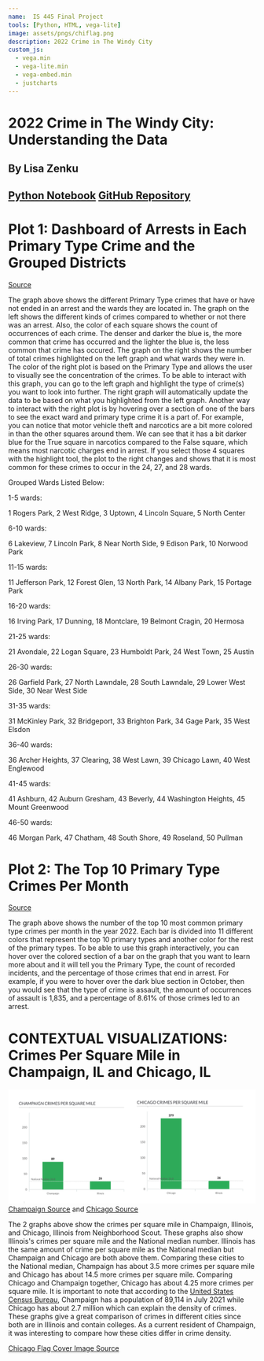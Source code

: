 ```yaml
---
name:  IS 445 Final Project
tools: [Python, HTML, vega-lite]
image: assets/pngs/chiflag.png
description: 2022 Crime in The Windy City
custom_js:
  - vega.min
  - vega-lite.min
  - vega-embed.min
  - justcharts
---
```



# 2022 Crime in The Windy City: Understanding the Data 
## By Lisa Zenku

## [Python Notebook](https://github.com/lzenku2/lzenku2.github.io/blob/main/Zenku-Lisa-FinalProjectPart3.1.ipynb) [GitHub Repository](https://github.com/lzenku2/lzenku2.github.io)

# Plot 1: Dashboard of Arrests in Each Primary Type Crime and the Grouped Districts

<vegachart schema-url="{{ site.baseurl }}/assets/json/final_1_plot.json" style="width: 100%"></vegachart>

[Source](https://data.cityofchicago.org/Public-Safety/City-of-Chicago-Crime-Data/v9q9-3dm2)

The graph above shows the different Primary Type crimes that have or have not ended in an arrest and the wards they are located in. The graph on the left shows the different kinds of crimes compared to whether or not there was an arrest. Also, the color of each square shows the count of occurrences of each crime. The denser and darker the blue is, the more common that crime has occurred and the lighter the blue is, the less common that crime has occured. The graph on the right shows the number of total crimes highlighted on the left graph and what wards they were in. The color of the right plot is based on the Primary Type and allows the user to visually see the concentration of the crimes. To be able to interact with this graph, you can go to the left graph and highlight the type of crime(s) you want to look into further. The right graph will automatically update the data to be based on what you highlighted from the left graph. Another way to interact with the right plot is by hovering over a section of one of the bars to see the exact ward and primary type crime it is a part of. For example, you can notice that motor vehicle theft and narcotics are a bit more colored in than the other squares around them. We can see that it has a bit darker blue for the True square in narcotics compared to the False square, which means most narcotic charges end in arrest. If you select those 4 squares with the highlight tool, the plot to the right changes and shows that it is most common for these crimes to occur in the 24, 27, and 28 wards. 

Grouped Wards Listed Below:

1-5 wards: 

1 Rogers Park, 2 West Ridge, 3 Uptown, 4 Lincoln Square, 5 North Center

6-10 wards:

6 Lakeview, 7 Lincoln Park, 8 Near North Side, 9 Edison Park, 10 Norwood Park

11-15 wards:

11 Jefferson Park, 12 Forest Glen, 13 North Park, 14 Albany Park, 15 Portage Park

16-20 wards:

16 Irving Park, 17 Dunning, 18 Montclare, 19 Belmont Cragin, 20 Hermosa

21-25 wards:

21 Avondale, 22 Logan Square, 23 Humboldt Park, 24 West Town, 25 Austin

26-30 wards:

26 Garfield Park, 27 North Lawndale, 28 South Lawndale, 29 Lower West Side, 30 Near West Side

31-35 wards:

31 McKinley Park, 32 Bridgeport, 33 Brighton Park, 34 Gage Park, 35 West Elsdon

36-40 wards:

36 Archer Heights, 37 Clearing, 38 West Lawn, 39 Chicago Lawn, 40 West Englewood

41-45 wards:

41 Ashburn, 42 Auburn Gresham, 43 Beverly, 44 Washington Heights, 45 Mount Greenwood

46-50 wards:

46 Morgan Park, 47 Chatham, 48 South Shore, 49 Roseland, 50 Pullman

# Plot 2: The Top 10 Primary Type Crimes Per Month

<vegachart schema-url="{{ site.baseurl }}/assets/json/final_2.json" style="width: 100%"></vegachart>

[Source](https://data.cityofchicago.org/Public-Safety/City-of-Chicago-Crime-Data/v9q9-3dm2)

The graph above shows the number of the top 10 most common primary type crimes per month in the year 2022. Each bar is divided into 11 different colors that represent the top 10 primary types and another color for the rest of the primary types. To be able to use this graph interactively, you can hover over the colored section of a bar on the graph that you want to learn more about and it will tell you the Primary Type, the count of recorded incidents, and the percentage of those crimes that end in arrest. For example, if you were to hover over the dark blue section in October, then you would see that the type of crime is assault, the amount of occurrences of assault is 1,835, and a percentage of 8.61% of those crimes led to an arrest. 

# CONTEXTUAL VISUALIZATIONS: Crimes Per Square Mile in Champaign, IL and Chicago, IL

![Champaign_and_Chicago_Viz](/assets/pngs/ComboPic.png)
[Champaign Source](https://www.neighborhoodscout.com/il/champaign/crime) and [Chicago Source](https://www.neighborhoodscout.com/il/chicago/crime)

The 2 graphs above show the crimes per square mile in Champaign, Illinois, and Chicago, Illinois from Neighborhood Scout. These graphs also show Illinois's crimes per square mile and the National median number. Illinois has the same amount of crime per square mile as the National median but Champaign and Chicago are both above them. Comparing these cities to the National median, Champaign has about 3.5 more crimes per square mile and Chicago has about 14.5 more crimes per square mile. Comparing Chicago and Champaign together, Chicago has about 4.25 more crimes per square mile. It is important to note that according to the [United States Census Bureau](https://www.census.gov/quickfacts/fact/table/champaigncityillinois,chicagocityillinois/PST045222
), Champaign has a population of 89,114 in July 2021 while Chicago has about 2.7 million which can explain the density of crimes. These graphs give a great comparison of crimes in different cities since both are in Illinois and contain colleges. As a current resident of Champaign, it was interesting to compare how these cities differ in crime density. 

[Chicago Flag Cover Image Source](https://en.wikipedia.org/wiki/Flag_of_Chicago)
